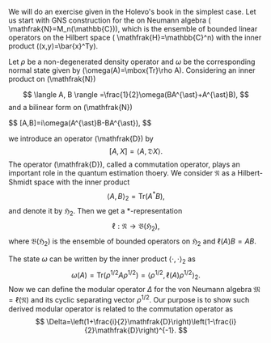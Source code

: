 We will do an exercise given in the Holevo's book in the simplest case. 
Let us start with GNS construction for the 
on Neumann algebra \( \mathfrak{N}=M_n(\mathbb{C})\), which is the ensemble of bounded linear operators on 
the Hilbert space \( \mathfrak{H}=\mathbb{C}^n\) with the inner product \((x,y)=\bar{x}^Ty\). 
 
Let $\rho$ be a non-degenerated density operator and 
$\omega$ be the corresponding normal state given by \(\omega(A)=\mbox{Tr}\rho A\).
Considering an inner product on \(\mathfrak{N}\)

$$
\langle A, B \rangle =\frac{1}{2}\omega(BA^{\ast}+A^{\ast}B),
$$
and a bilinear form on \(\mathfrak{N}\)
</p>
$$
[A,B]=i\omega(A^{\ast}B-BA^{\ast}),
$$

we introduce an operator \(\mathfrak{D}\) by 
$$
[A,X]=\langle A, \mathfrak{D}X\rangle.
$$
The operator \(\mathfrak{D}\), called a commutation operator, plays an important role in the quantum estimation thoery.
We consider $\mathfrak{N}$ as a Hilbert-Shmidt space with the inner product
$$
\langle A, B \rangle_2 =\mbox{Tr}(A^{\ast}B),
$$
and denote it by $\mathfrak{H}_2$.
Then we get a $\ast$-representation 
$$
\ell :\mathfrak{N}\to \mathfrak{B}(\mathfrak{H}_2),
$$
where $\mathfrak{B}(\mathfrak{H}_2)$ is the ensemble of bounded operators on $\mathfrak{H}_2$
and $\ell(A)B=AB$.

The state $\omega$ can be written by the inner product $\langle \cdot, \cdot\rangle_2$ as 
$$
\omega(A)=\mbox{Tr}(\rho^{1/2}A\rho^{1/2})=\langle \rho^{1/2},\ell(A)\rho^{1/2}\rangle_2 .
$$
Now we can define the modular operator $\Delta$ for the von Neumann algebra $\mathfrak{M}=\ell(\mathfrak{N})$ and its cyclic separating vector $\rho^{1/2}$. 
Our purpose is to show such derived modular operator is related to the commutation operator
as
$$
    \Delta=\left(1+\frac{i}{2}\mathfrak{D}\right)\left(1-\frac{i}{2}\mathfrak{D}\right)^{-1}.
$$

